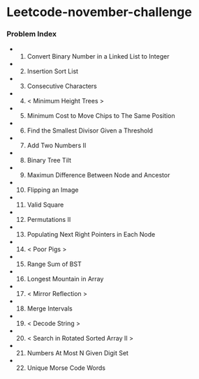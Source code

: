 # Leetcode-november-challenge

### Problem Index

* 01) Convert Binary Number in a Linked List to Integer
* 02) Insertion Sort List
* 03) Consecutive Characters
* 04) < Minimum Height Trees >
* 05) Minimum Cost to Move Chips to The Same Position
* 06) Find the Smallest Divisor Given a Threshold
* 07) Add Two Numbers II
* 08) Binary Tree Tilt
* 09) Maximun Difference Between Node and Ancestor
* 10) Flipping an Image
* 11) Valid Square
* 12) Permutations II
* 13) Populating Next Right Pointers in Each Node
* 14) < Poor Pigs >
* 15) Range Sum of BST
* 16) Longest Mountain in Array
* 17) < Mirror Reflection >
* 18) Merge Intervals
* 19) < Decode String >
* 20) < Search in Rotated Sorted Array II >
* 21) Numbers At Most N Given Digit Set
* 22) Unique Morse Code Words
